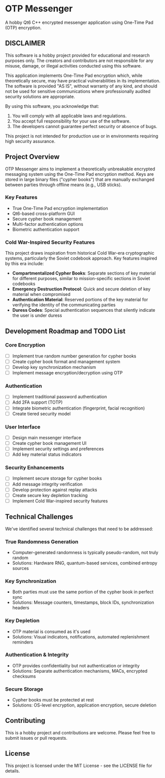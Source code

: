 # OTP Messenger

A hobby Qt6 C++ encrypted messenger application using One-Time Pad (OTP) encryption.

## DISCLAIMER

This software is a hobby project provided for educational and research purposes only. The creators and contributors are not responsible for any misuse, damage, or illegal activities conducted using this software.

This application implements One-Time Pad encryption which, while theoretically secure, may have practical vulnerabilities in its implementation. The software is provided "AS IS", without warranty of any kind, and should not be used for sensitive communications where professionally audited security solutions are appropriate.

By using this software, you acknowledge that:
1. You will comply with all applicable laws and regulations.
2. You accept full responsibility for your use of the software.
3. The developers cannot guarantee perfect security or absence of bugs.

This project is not intended for production use or in environments requiring high security assurance.

## Project Overview

OTP Messenger aims to implement a theoretically unbreakable encrypted messaging system using the One-Time Pad encryption method. Keys are stored in large binary files ("cypher books") that are manually exchanged between parties through offline means (e.g., USB sticks).

### Key Features

- True One-Time Pad encryption implementation
- Qt6-based cross-platform GUI
- Secure cypher book management
- Multi-factor authentication options
- Biometric authentication support

### Cold War-Inspired Security Features

This project draws inspiration from historical Cold War-era cryptographic systems, particularly the Soviet codebook approach. Key features inspired by this era include:

- **Compartmentalized Cypher Books**: Separate sections of key material for different purposes, similar to mission-specific sections in Soviet codebooks
- **Emergency Destruction Protocol**: Quick and secure deletion of key material when compromised
- **Authentication Material**: Reserved portions of the key material for verifying the identity of the communicating parties
- **Duress Codes**: Special authentication sequences that silently indicate the user is under duress

## Development Roadmap and TODO List

### Core Encryption
- [ ] Implement true random number generation for cypher books
- [ ] Create cypher book format and management system
- [ ] Develop key synchronization mechanism
- [ ] Implement message encryption/decryption using OTP

### Authentication
- [ ] Implement traditional password authentication
- [ ] Add 2FA support (TOTP)
- [ ] Integrate biometric authentication (fingerprint, facial recognition)
- [ ] Create tiered security model

### User Interface
- [ ] Design main messenger interface
- [ ] Create cypher book management UI
- [ ] Implement security settings and preferences
- [ ] Add key material status indicators

### Security Enhancements
- [ ] Implement secure storage for cypher books
- [ ] Add message integrity verification
- [ ] Develop protection against replay attacks
- [ ] Create secure key depletion tracking
- [ ] Implement Cold War-inspired security features

## Technical Challenges

We've identified several technical challenges that need to be addressed:

### True Randomness Generation
- Computer-generated randomness is typically pseudo-random, not truly random
- Solutions: Hardware RNG, quantum-based services, combined entropy sources

### Key Synchronization
- Both parties must use the same portion of the cypher book in perfect sync
- Solutions: Message counters, timestamps, block IDs, synchronization headers

### Key Depletion
- OTP material is consumed as it's used
- Solutions: Visual indicators, notifications, automated replenishment reminders

### Authentication & Integrity
- OTP provides confidentiality but not authentication or integrity
- Solutions: Separate authentication mechanisms, MACs, encrypted checksums

### Secure Storage
- Cypher books must be protected at rest
- Solutions: OS-level encryption, application encryption, secure deletion

## Contributing

This is a hobby project and contributions are welcome. Please feel free to submit issues or pull requests.

## License

This project is licensed under the MIT License - see the LICENSE file for details.
